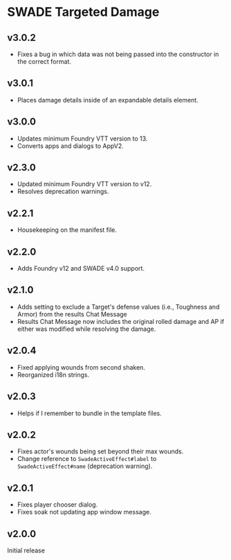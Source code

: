 # SWADE Targeted Damage

## v3.0.2

- Fixes a bug in which data was not being passed into the constructor in the correct format.

## v3.0.1

- Places damage details inside of an expandable details element.

## v3.0.0

- Updates minimum Foundry VTT version to 13.
- Converts apps and dialogs to AppV2.

## v2.3.0

- Updated minimum Foundry VTT version to v12.
- Resolves deprecation warnings.

## v2.2.1

- Housekeeping on the manifest file.

## v2.2.0

- Adds Foundry v12 and SWADE v4.0 support.

## v2.1.0

- Adds setting to exclude a Target's defense values (i.e., Toughness and Armor) from the results Chat Message
- Results Chat Message now includes the original rolled damage and AP if either was modified while resolving the damage.

## v2.0.4

- Fixed applying wounds from second shaken.
- Reorganized i18n strings.

## v2.0.3

- Helps if I remember to bundle in the template files.

## v2.0.2

- Fixes actor's wounds being set beyond their max wounds.
- Change reference to `SwadeActiveEffect#label` to `SwadeActiveEffect#name` (deprecation warning).

## v2.0.1

- Fixes player chooser dialog.
- Fixes soak not updating app window message.

## v2.0.0

Initial release
